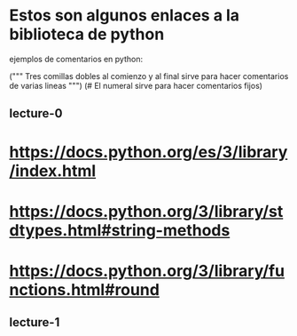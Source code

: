 # Estos son algunos enlaces a la biblioteca de python


ejemplos de comentarios en python:

(""" Tres comillas dobles al comienzo y al final sirve para hacer comentarios de varias lineas """)
(# El numeral sirve para hacer comentarios fijos)


## lecture-0
# https://docs.python.org/es/3/library/index.html
# https://docs.python.org/3/library/stdtypes.html#string-methods
# https://docs.python.org/3/library/functions.html#round

## lecture-1




